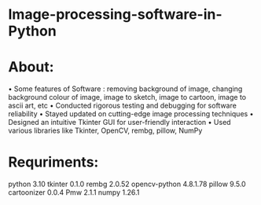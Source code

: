 # Image-processing-software-in-Python

# About:
• Some features of Software : removing background of image, changing background colour
of image, image to sketch, image to cartoon, image to ascii art, etc
• Conducted rigorous testing and debugging for software reliability
• Stayed updated on cutting-edge image processing techniques
• Designed an intuitive Tkinter GUI for user-friendly interaction
• Used various libraries like Tkinter, OpenCV, rembg, pillow, NumPy

# Requriments:
python 3.10
tkinter 0.1.0
rembg 2.0.52
opencv-python 4.8.1.78
pillow 9.5.0
cartoonizer 0.0.4
Pmw 2.1.1
numpy 1.26.1


